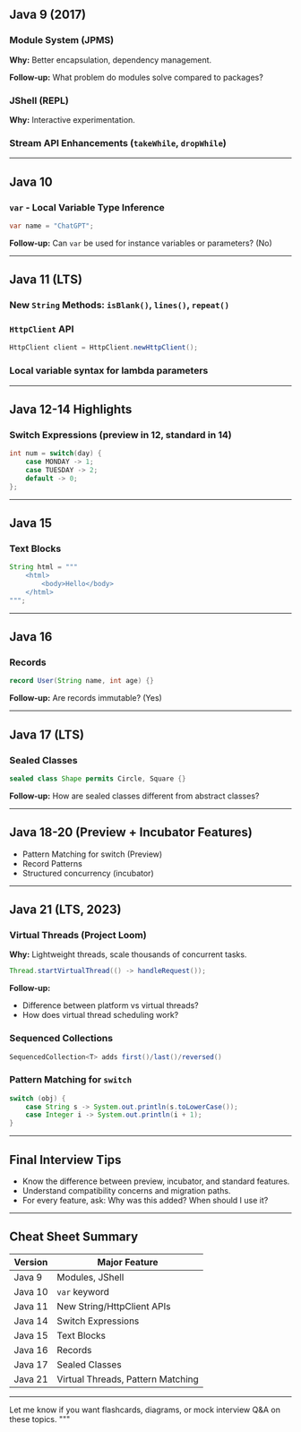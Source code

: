 
## Java 9 (2017)

### Module System (JPMS)
**Why:** Better encapsulation, dependency management.

**Follow-up:** What problem do modules solve compared to packages?

### JShell (REPL)
**Why:** Interactive experimentation.

### Stream API Enhancements (`takeWhile`, `dropWhile`)

---

## Java 10

### `var` - Local Variable Type Inference
```java
var name = "ChatGPT";
```

**Follow-up:** Can `var` be used for instance variables or parameters? (No)

---

## Java 11 (LTS)

### New `String` Methods: `isBlank()`, `lines()`, `repeat()`
### `HttpClient` API
```java
HttpClient client = HttpClient.newHttpClient();
```

### Local variable syntax for lambda parameters

---

## Java 12-14 Highlights

### Switch Expressions (preview in 12, standard in 14)
```java
int num = switch(day) {
    case MONDAY -> 1;
    case TUESDAY -> 2;
    default -> 0;
};
```

---

## Java 15

### Text Blocks
```java
String html = """
    <html>
        <body>Hello</body>
    </html>
""";
```

---

## Java 16

### Records
```java
record User(String name, int age) {}
```

**Follow-up:** Are records immutable? (Yes)

---

## Java 17 (LTS)

### Sealed Classes
```java
sealed class Shape permits Circle, Square {}
```

**Follow-up:** How are sealed classes different from abstract classes?

---

## Java 18-20 (Preview + Incubator Features)

- Pattern Matching for switch (Preview)
- Record Patterns
- Structured concurrency (incubator)

---

## Java 21 (LTS, 2023)

### Virtual Threads (Project Loom)
**Why:** Lightweight threads, scale thousands of concurrent tasks.
```java
Thread.startVirtualThread(() -> handleRequest());
```

**Follow-up:**
- Difference between platform vs virtual threads?
- How does virtual thread scheduling work?

### Sequenced Collections
```java
SequencedCollection<T> adds first()/last()/reversed()
```

### Pattern Matching for `switch`
```java
switch (obj) {
    case String s -> System.out.println(s.toLowerCase());
    case Integer i -> System.out.println(i + 1);
}
```

---

## Final Interview Tips

- Know the difference between preview, incubator, and standard features.
- Understand compatibility concerns and migration paths.
- For every feature, ask: Why was this added? When should I use it?

---

## Cheat Sheet Summary

| Version | Major Feature |
|---------|----------------|
| Java 9  | Modules, JShell |
| Java 10 | `var` keyword |
| Java 11 | New String/HttpClient APIs |
| Java 14 | Switch Expressions |
| Java 15 | Text Blocks |
| Java 16 | Records |
| Java 17 | Sealed Classes |
| Java 21 | Virtual Threads, Pattern Matching |

---

Let me know if you want flashcards, diagrams, or mock interview Q&A on these topics.
"""